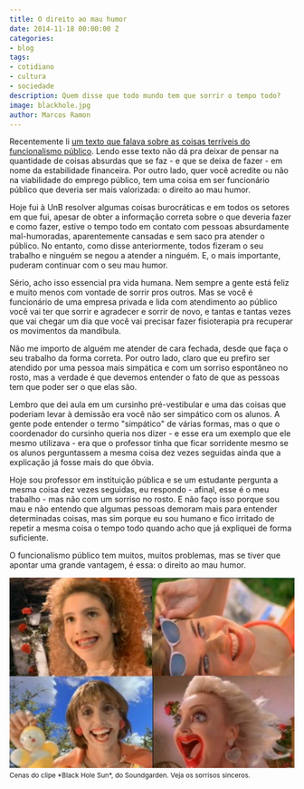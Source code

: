 ```yaml
---
title: O direito ao mau humor
date: 2014-11-18 00:00:00 Z
categories:
- blog
tags:
- cotidiano
- cultura
- sociedade
description: Quem disse que todo mundo tem que sorrir o tempo todo?
image: blackhole.jpg
author: Marcos Ramon
---
```


Recentemente li [um texto que falava sobre as coisas terríveis do funcionalismo público](https://medium.com/brasil/10-motivos-pelos-quais-ter-um-emprego-publico-pode-ser-uma-fria-f4e8d0fe09c5). Lendo esse texto não dá pra deixar de pensar na quantidade de coisas absurdas que se faz - e que se deixa de fazer - em nome da estabilidade financeira.
Por outro lado, quer você acredite ou não na viabilidade do emprego público, tem uma coisa em ser funcionário público que deveria ser mais valorizada: o direito ao mau humor.

Hoje fui à UnB resolver algumas coisas burocráticas e em todos os setores em que fui, apesar de obter a informação correta sobre o que deveria fazer e como fazer, estive o tempo todo em contato com pessoas absurdamente mal-humoradas, aparentemente cansadas e sem saco pra atender o público. No entanto, como disse anteriormente, todos fizeram o seu trabalho e ninguém se negou a atender a ninguém. E, o mais importante, puderam continuar com o seu mau humor.

Sério, acho isso essencial pra vida humana. Nem sempre a gente está feliz e muito menos com vontade de sorrir pros outros. Mas se você é funcionário de uma empresa privada e lida com atendimento ao público você vai ter que sorrir e agradecer e sorrir de novo, e tantas e tantas vezes que vai chegar um dia que você vai precisar fazer fisioterapia pra recuperar os movimentos da mandíbula.

Não me importo de alguém me atender de cara fechada, desde que faça o seu trabalho da forma correta. Por outro lado, claro que eu prefiro ser atendido por uma pessoa mais simpática e com um sorriso espontâneo no rosto, mas a verdade é que devemos entender o fato de que as pessoas tem que poder ser o que elas são.

Lembro que dei aula em um cursinho pré-vestibular e uma das coisas que poderiam levar à demissão era você não ser simpático com os alunos. A gente pode entender o termo "simpático" de várias formas, mas o que o coordenador do cursinho queria nos dizer - e esse era um exemplo que ele mesmo utilizava - era que o professor tinha que ficar sorridente mesmo se os alunos perguntassem a mesma coisa dez vezes seguidas ainda que a explicação já fosse mais do que óbvia.

Hoje sou professor em instituição pública e se um estudante pergunta a mesma coisa dez vezes seguidas, eu respondo - afinal, esse é o meu trabalho - mas não com um sorriso no rosto. E não faço isso porque sou mau e não entendo que algumas pessoas demoram mais para entender determinadas coisas, mas sim porque eu sou humano e fico irritado de repetir a mesma coisa o tempo todo quando acho que já expliquei de forma suficiente.

O funcionalismo público tem muitos, muitos problemas, mas se tiver que apontar uma grande vantagem, é essa: o direito ao mau humor.

<img src="/assets/images/blackhole.jpg">
<small>Cenas do clipe *Black Hole Sun*, do Soundgarden. Veja os sorrisos sinceros.</small>
